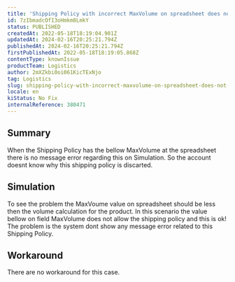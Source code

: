```yaml
---
title: 'Shipping Policy with incorrect MaxVolume on spreadsheet does not show Message error on Simulation'
id: 7zIbmadcOfI3oHmkm8LmkY
status: PUBLISHED
createdAt: 2022-05-18T18:19:04.901Z
updatedAt: 2024-02-16T20:25:21.794Z
publishedAt: 2024-02-16T20:25:21.794Z
firstPublishedAt: 2022-05-18T18:19:05.868Z
contentType: knownIssue
productTeam: Logistics
author: 2mXZkbi0oi061KicTExNjo
tag: Logistics
slug: shipping-policy-with-incorrect-maxvolume-on-spreadsheet-does-not-show-message-error-on-simulation
locale: en
kiStatus: No Fix
internalReference: 380471
---
```


## Summary


When the Shipping Policy has the bellow MaxVolume at the spreadsheet there is no message error regarding this on Simulation.
So the account doesnt know why this shipping policy is discarted.



## Simulation


To see the problem the MaxVoume value on spreadsheet should be less then the volume calculation for the product.
In this scenario the value bellow on field MaxVolume does not allow the shipping policy and this is ok! The problem is the system dont show any message error related to this Shipping Policy.



## Workaround


There are no workaround for this case.


